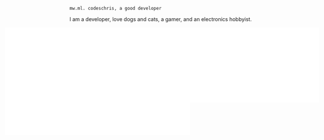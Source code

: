 `mw.ml. codeschris, a good developer`

I am a developer, love dogs and cats, a gamer, and an electronics hobbyist.

<div align="center" style="display: flex; justify-content: center; align-items: centre">
    <img src="https://raw.githubusercontent.com/codeschris/stats-gh/refs/heads/master/generated/overview.svg">
    <img src="https://raw.githubusercontent.com/codeschris/stats-gh/refs/heads/master/generated/languages.svg" height="205"/>
</div>
